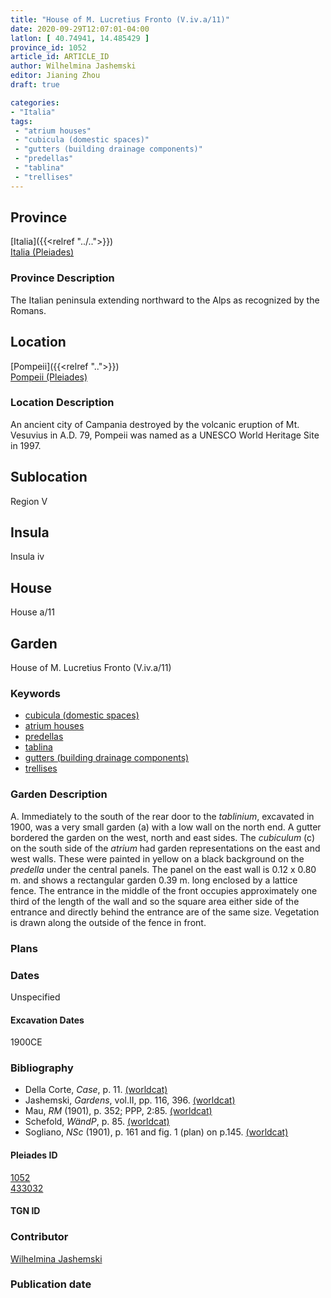 ```yaml
---
title: "House of M. Lucretius Fronto (V.iv.a/11)"
date: 2020-09-29T12:07:01-04:00
latlon: [ 40.74941, 14.485429 ]
province_id: 1052
article_id: ARTICLE_ID
author: Wilhelmina Jashemski
editor: Jianing Zhou
draft: true

categories:
- "Italia"
tags:
 - "atrium houses"
 - "cubicula (domestic spaces)"
 - "gutters (building drainage components)"
 - "predellas"
 - "tablina"
 - "trellises"
---
```


## Province
[Italia]({{<relref "../..">}}) \
[Italia (Pleiades)](https://pleiades.stoa.org/places/1052)

### Province Description
<!-- DESCRIPTION -->
The Italian peninsula extending northward to the Alps as recognized by the Romans.


## Location
[Pompeii]({{<relref "..">}}) \
[Pompeii (Pleiades)](https://pleiades.stoa.org/places/433032)

<!--### Location Description-->
### Location Description
An ancient city of Campania destroyed by the volcanic eruption of Mt. Vesuvius in A.D. 79, Pompeii was named as a UNESCO World Heritage Site in 1997.

<!-- LEAVE THIS BLANK FOR NOW -->

## Sublocation
Region V


## Insula
Insula iv


## House
House a/11

## Garden
House of M. Lucretius Fronto (V.iv.a/11)

### Keywords
- [cubicula (domestic spaces)](http://vocab.getty.edu/page/aat/300004367)
- [atrium houses](http://vocab.getty.edu/page/aat/300005451)
- [predellas](http://vocab.getty.edu/page/aat/300003745)
- [tablina](http://vocab.getty.edu/page/aat/300004180)
- [gutters (building drainage components)](http://vocab.getty.edu/page/aat/300052565)
- [trellises](http://vocab.getty.edu/page/aat/300006785)



### Garden Description
A. Immediately to the south of the rear door to the *tablinium*, excavated in 1900, was a very small garden (a) with a low wall on the north end. A gutter bordered the garden on the west, north and east sides. The *cubiculum* (c) on the south side of the *atrium* had garden representations on the east and west walls. These were painted in yellow on a black background on the *predella* under the central panels. The panel on the east wall is 0.12 x 0.80 m. and shows a rectangular garden 0.39 m. long enclosed by a lattice fence. The entrance in the middle of the front occupies approximately one third of the length of the wall and so the square area either side of the entrance and directly behind the entrance are of the same size. Vegetation is drawn along the outside of the fence in front.

### Plans

<!--{{< figure src="../images/Euro_GaAq_Montreal_Villa de Séviac.png" alt="Topographic plan of the Villa de Séviac, a grand villa with a main structure around a vast peristyle, with exterior façade galleries and baths adjacent to a second courtyard to the south." title="Fig. 1: Topographic Plan of the Villa de Séviac, drawing by M. -P. R., based on the the 1/25000e map of the IGN." >}}
-->

<!--### Images-->


### Dates
Unspecified

#### Excavation Dates
1900CE

### Bibliography
* Della Corte, *Case*, p. 11. [(worldcat)](http://www.worldcat.org/oclc/869407232)
* Jashemski, *Gardens*, vol.II, pp. 116, 396. [(worldcat)](http://www.worldcat.org/oclc/1029851777)
* Mau, *RM* (1901), p. 352; PPP, 2:85. [(worldcat)](http://www.worldcat.org/oclc/1189330863)
* Schefold, *WändP*, p. 85. [(worldcat)](http://www.worldcat.org/oclc/1100462668)
* Sogliano, *NSc* (1901), p. 161 and fig. 1 (plan) on p.145. [(worldcat)](http://www.worldcat.org/oclc/1091982220)


<!--#### Periodo ID-->

<!-- [PERIODO_ID](https://pleiades.stoa.org/places/PLEIADES_ID) -->

#### Pleiades ID
[1052](https://pleiades.stoa.org/places/1052) \
[433032](https://pleiades.stoa.org/places/433032)

#### TGN ID


### Contributor
[Wilhelmina Jashemski](https://lib.guides.umd.edu/c.php?g=326514&p=2193250)

### Publication date


<!--### Related articles-->

<!-- Links to other related articles. Leave blank for now -->
